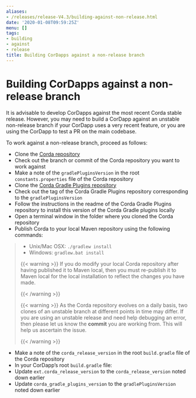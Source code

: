 ```yaml
---
aliases:
- /releases/release-V4.3/building-against-non-release.html
date: '2020-01-08T09:59:25Z'
menu: []
tags:
- building
- against
- release
title: Building CorDapps against a non-release branch
---
```



# Building CorDapps against a non-release branch

It is advisable to develop CorDapps against the most recent Corda stable release. However, you may need to build a CorDapp
against an unstable non-release branch if your CorDapp uses a very recent feature, or you are using the CorDapp to test a PR
on the main codebase.

To work against a non-release branch, proceed as follows:


* Clone the [Corda repository](https://github.com/corda/corda)
* Check out the branch or commit of the Corda repository you want to work against
* Make a note of the `gradlePluginsVersion` in the root `constants.properties` file of the Corda repository
* Clone the [Corda Gradle Plugins repository](https://github.com/corda/corda-gradle-plugins)
* Check out the tag of the Corda Gradle Plugins repository corresponding to the `gradlePluginsVersion`
* Follow the instructions in the readme of the Corda Gradle Plugins repository to install this version of the Corda Gradle plugins locally
* Open a terminal window in the folder where you cloned the Corda repository
* Publish Corda to your local Maven repository using the following commands:

> 
> 
> * Unix/Mac OSX: `./gradlew install`
> * Windows: `gradlew.bat install`
> 
> 
> {{< warning >}}
> If you do modify your local Corda repository after having published it to Maven local, then you must
> re-publish it to Maven local for the local installation to reflect the changes you have made.
> 
> {{< /warning >}}
> 
> 
> 
> {{< warning >}}
> As the Corda repository evolves on a daily basis, two clones of an unstable branch at different points in
> time may differ. If you are using an unstable release and need help debugging an error, then please let us know the
> **commit** you are working from. This will help us ascertain the issue.
> 
> {{< /warning >}}
> 
> 


* Make a note of the `corda_release_version` in the root `build.gradle` file of the Corda repository
* In your CorDapp’s root `build.gradle` file:
* Update `ext.corda_release_version` to the `corda_release_version` noted down earlier
* Update `corda_gradle_plugins_version` to the `gradlePluginsVersion` noted down earlier



